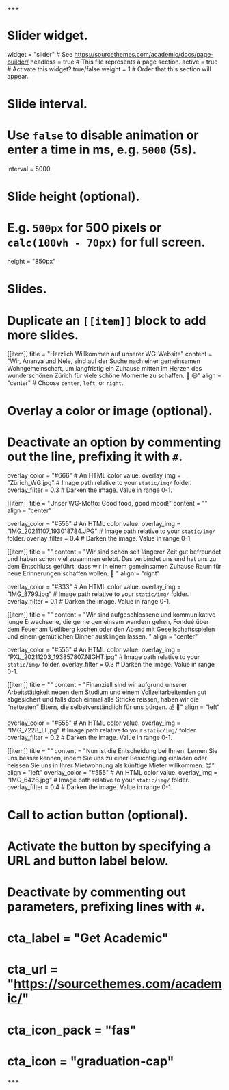 +++
# Slider widget.
widget = "slider"  # See https://sourcethemes.com/academic/docs/page-builder/
headless = true  # This file represents a page section.
active = true  # Activate this widget? true/false
weight = 1  # Order that this section will appear.

# Slide interval.
# Use `false` to disable animation or enter a time in ms, e.g. `5000` (5s).
interval = 5000

# Slide height (optional).
# E.g. `500px` for 500 pixels or `calc(100vh - 70px)` for full screen.
height = "850px"

# Slides.
# Duplicate an `[[item]]` block to add more slides.

[[item]]
  title = "Herzlich Willkommen auf unserer WG-Website"
  content = "Wir, Ananya und Nele, sind auf der Suche nach einer gemeinsamen Wohngemeinschaft, um langfristig ein Zuhause mitten im Herzen des wunderschönen Zürich für viele schöne Momente zu schaffen. :house_with_garden: :smiley:"
  align = "center"  # Choose `center`, `left`, or `right`.
  # Overlay a color or image (optional).
  #   Deactivate an option by commenting out the line, prefixing it with `#`.
  overlay_color = "#666"  # An HTML color value.
  overlay_img = "Zürich_WG.jpg"  # Image path relative to your `static/img/` folder.
  overlay_filter = 0.3  # Darken the image. Value in range 0-1.


[[item]]
  title = "Unser WG-Motto: Good food, good mood!"
  content = ""
  align = "center"

  overlay_color = "#555"  # An HTML color value.
  overlay_img = "IMG_20211107_193018784.JPG"  # Image path relative to your `static/img/` folder.
  overlay_filter = 0.4  # Darken the image. Value in range 0-1.

[[item]]
  title = ""
  content = "Wir sind schon seit längerer Zeit gut befreundet und haben schon viel zusammen erlebt. Das verbindet uns und hat uns zu dem Entschluss geführt, dass wir in einem gemeinsamen Zuhause Raum für neue Erinnerungen schaffen wollen. :hear_no_evil: "
  align = "right"

  overlay_color = "#333"  # An HTML color value.
  overlay_img = "IMG_8799.jpg"  # Image path relative to your `static/img/` folder.
  overlay_filter = 0.1  # Darken the image. Value in range 0-1.

  
  [[item]]
  title = ""
  content = "Wir sind aufgeschlossene und kommunikative junge Erwachsene, die gerne gemeinsam wandern gehen, Fondué über dem Feuer am Uetliberg kochen oder den Abend mit Gesellschaftsspielen und einem gemütlichen Dinner ausklingen lassen. "
  align = "center"

  overlay_color = "#555"  # An HTML color value.
  overlay_img = "PXL_20211203_193857807.NIGHT.jpg"  # Image path relative to your `static/img/` folder.
  overlay_filter = 0.3  # Darken the image. Value in range 0-1.
  
 

[[item]]
  title = ""
  content = "Finanziell sind wir aufgrund unserer Arbeitstätigkeit neben dem Studium und einem Vollzeitarbeitenden gut abgesichert und falls doch einmal alle Stricke reissen, haben wir die “nettesten” Eltern, die selbstverständlich für uns bürgen. :moneybag: :money_with_wings:"
  align = "left"

  overlay_color = "#555"  # An HTML color value.
  overlay_img = "IMG_7228_LI.jpg"  # Image path relative to your `static/img/` folder.
  overlay_filter = 0.2  # Darken the image. Value in range 0-1.  
  
  
  [[item]]
  title = ""
  content = "Nun ist die Entscheidung bei Ihnen. Lernen Sie uns besser kennen, indem Sie uns zu einer Besichtigung einladen oder heissen Sie uns in Ihrer Mietwohnung als künftige Mieter willkommen. :heart_eyes:"
  align = "left"
  overlay_color = "#555"  # An HTML color value.
  overlay_img = "IMG_6428.jpg"  # Image path relative to your `static/img/` folder.
  overlay_filter = 0.4  # Darken the image. Value in range 0-1.  
  
  
# Call to action button (optional).
#   Activate the button by specifying a URL and button label below.
#   Deactivate by commenting out parameters, prefixing lines with `#`.
# cta_label = "Get Academic"
#  cta_url = "https://sourcethemes.com/academic/"
# cta_icon_pack = "fas"
#  cta_icon = "graduation-cap"
+++


